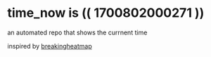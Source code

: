 # time_now is (( 1700802000271 ))

an automated repo that shows the currnent time

inspired by [breakingheatmap](https://github.com/breakingheatmap/breakingheatmap)
